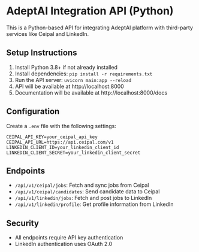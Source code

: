 
# AdeptAI Integration API (Python)

This is a Python-based API for integrating AdeptAI platform with third-party services like Ceipal and LinkedIn.

## Setup Instructions

1. Install Python 3.8+ if not already installed
2. Install dependencies: `pip install -r requirements.txt`
3. Run the API server: `uvicorn main:app --reload`
4. API will be available at http://localhost:8000
5. Documentation will be available at http://localhost:8000/docs

## Configuration

Create a `.env` file with the following settings:

```
CEIPAL_API_KEY=your_ceipal_api_key
CEIPAL_API_URL=https://api.ceipal.com/v1
LINKEDIN_CLIENT_ID=your_linkedin_client_id
LINKEDIN_CLIENT_SECRET=your_linkedin_client_secret
```

## Endpoints

- `/api/v1/ceipal/jobs`: Fetch and sync jobs from Ceipal
- `/api/v1/ceipal/candidates`: Send candidate data to Ceipal
- `/api/v1/linkedin/jobs`: Fetch and post jobs to LinkedIn
- `/api/v1/linkedin/profile`: Get profile information from LinkedIn

## Security

- All endpoints require API key authentication
- LinkedIn authentication uses OAuth 2.0
